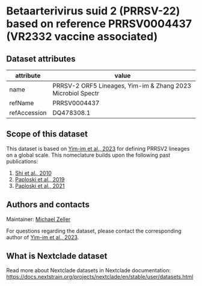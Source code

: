 # Betaarterivirus suid 2 (PRRSV-22) based on reference PRRSV0004437 (VR2332 vaccine associated)


## Dataset attributes

| attribute            | value                                    |
| -------------------- | ---------------------------------------- |
| name                 | PRRSV-2 ORF5 Lineages, Yim-im & Zhang 2023 Microbiol Spectr  |
| refName              | PRRSV0004437                             |
| refAccession         | DQ478308.1                               |


## Scope of this dataset

This dataset is based on [Yim-im et al., 2023](https://doi.org/10.1128/spectrum.02916-23) for defining PRRSV2 lineages on a global scale. This 
nomeclature builds upon the following past publications:
1. [Shi et al., 2010](https://doi.org/10.1016/j.virusres.2010.08.014)
2. [Paploski et al., 2019](https://doi.org/10.3389/fmicb.2019.02486)
3. [Paploski et al., 2021](https://doi.org/10.3390/vaccines9060608)

## Authors and contacts

Maintainer: [Michael Zeller](mailto:mazeller@iastate.edu?subject=[Nextclade]%20PRRSV2)

For questions regarding the dataset, please contact the corresponding author of [Yim-im et al., 2023](https://doi.org/10.1128/spectrum.02916-23).

## What is Nextclade dataset

Read more about Nextclade datasets in Nextclade documentation: https://docs.nextstrain.org/projects/nextclade/en/stable/user/datasets.html
